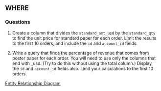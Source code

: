 ## WHERE

### Questions

1. Create a column that divides the ```standard_amt_usd``` by the ```standard_qty``` to find the unit price for standard paper for each order. Limit the results to the first 10 orders, and include the ```id``` and ```account_id``` fields.

2. Write a query that finds the percentage of revenue that comes from poster paper for each order. You will need to use only the columns that end with _usd. (Try to do this without using the total column.) Display the ```id``` and ```account_id``` fields also. Limit your calculations to the first 10 orders.

[Entity Relationship Diagram](https://user-images.githubusercontent.com/122201501/216366555-d9a100f4-a9bf-4bba-b92d-9ce6c1c4a030.png)

